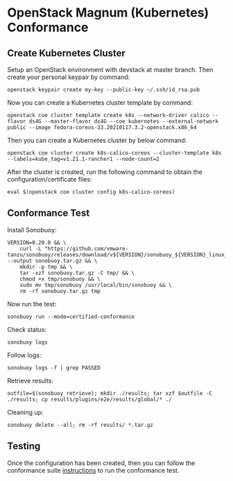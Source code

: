 # OpenStack Magnum (Kubernetes) Conformance

## Create Kubernetes Cluster

Setup an OpenStack environment with devstack at master branch. Then create your personal keypair by command:

	openstack keypair create my-key --public-key ~/.ssh/id_rsa.pub

Now you can create a Kubernetes cluster template by command:

	openstack coe cluster template create k8s --network-driver calico --flavor ds4G --master-flavor ds4G --coe kubernetes --external-network public --image fedora-coreos-33.20210117.3.2-openstack.x86_64

Then you can create a Kubernetes cluster by below command:

	openstack coe cluster create k8s-calico-coreos --cluster-template k8s --labels=kube_tag=v1.21.1-rancher1 --node-count=2

After the cluster is created, run the following command to obtain the configuration/certificate files:

	eval $(openstack coe cluster config k8s-calico-coreos)

## Conformance Test

Install Sonobuoy:

	VERSION=0.20.0 && \
		curl -L "https://github.com/vmware-tanzu/sonobuoy/releases/download/v${VERSION}/sonobuoy_${VERSION}_linux_amd64.tar.gz" --output sonobuoy.tar.gz && \
		mkdir -p tmp && \
		tar -xzf sonobuoy.tar.gz -C tmp/ && \
		chmod +x tmp/sonobuoy && \
		sudo mv tmp/sonobuoy /usr/local/bin/sonobuoy && \
		rm -rf sonobuoy.tar.gz tmp

Now run the test:

	sonobuoy run --mode=certified-conformance

Check status:

	sonobuoy logs

Follow logs:

	sonobuoy logs -f | grep PASSED

Retrieve results:

	outfile=$(sonobuoy retrieve); mkdir ./results; tar xzf $outfile -C ./results; cp results/plugins/e2e/results/global/* ./

Cleaning up:

	sonobuoy delete --all; rm -rf results/ *.tar.gz

## Testing

Once the configuration has been created, then you can follow the conformance suite [instructions](https://github.com/cncf/k8s-conformance/blob/master/instructions.md#running) to run the conformance test.
